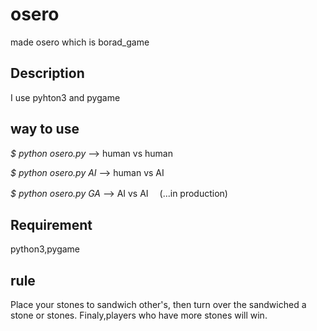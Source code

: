 osero
====

made osero which is borad_game   
## Description
I use pyhton3 and pygame
## way to use
*$ python osero.py*    --> human vs human

*$ python osero.py AI* --> human vs AI

*$ python osero.py GA* --> AI    vs AI 　(...in production)
## Requirement
python3,pygame
## rule
Place your stones to sandwich other's, then turn over the sandwiched
a stone or stones.
Finaly,players who have more stones will win.
